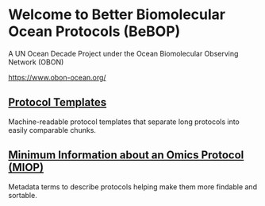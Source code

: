 # Welcome to Better Biomolecular Ocean Protocols (BeBOP)
A UN Ocean Decade Project under the Ocean Biomolecular Observing Network (OBON) 

https://www.obon-ocean.org/

## [Protocol Templates](protocol_template_description.md)

Machine-readable protocol templates that separate long protocols into easily comparable chunks.

## [Minimum Information about an Omics Protocol (MIOP)](miop.md)

Metadata terms to describe protocols helping make them more findable and sortable.

